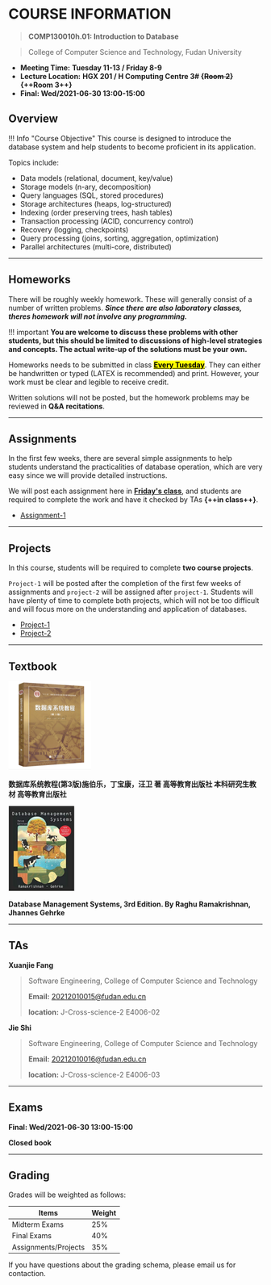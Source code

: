 # COURSE INFORMATION

> **COMP130010h.01: Introduction to Database**

> College of Computer Science and Technology, Fudan University

- **Meeting Time:** **Tuesday 11-13 / Friday 8-9**
- **Lecture Location:** **HGX 201 / H Computing Centre 3# {~~Room 2~~} {++Room 3++}** 
- **Final: Wed/2021-06-30 13:00-15:00**



## Overview
!!! Info  "Course Objective"
    This course is designed to introduce the database system and help students to become proficient in its application.



Topics include:

* Data models (relational, document, key/value)
* Storage models (n-ary, decomposition)
* Query languages (SQL, stored procedures)
* Storage architectures (heaps, log-structured)
* Indexing (order preserving trees, hash tables)
* Transaction processing (ACID, concurrency control)
* Recovery (logging, checkpoints)
* Query processing (joins, sorting, aggregation, optimization)
* Parallel architectures (multi-core, distributed)

---



## Homeworks

There will be roughly weekly homework. These will generally consist of a number of written problems. ***Since there are also laboratory classes, theres homework will not involve any programming.***



!!! important
    **You are welcome to discuss these problems with other students, but this should be limited to discussions of high-level strategies and concepts. The actual write-up of the solutions must be your own.**

Homeworks needs to be submitted in class **<mark><u>Every Tuesday</u></mark>**. They can either be handwritten or  typed (LATEX is recommended) and print. However, your work must be clear and legible to receive credit.

Written solutions will not be posted, but the homework problems may be reviewed in **Q&A recitations**.



---



## Assignments

In the first few weeks, there are several simple assignments to help students understand the practicalities of database operation, which are very easy since we will provide detailed instructions.

We will post each assignment here in **<u>Friday's class</u>**, and students are required to complete the work and have it checked by TAs **{++in class++}**.

* [Assignment-1](Assignment/assignment1.md)

----



## Projects

In this course, students will be required to complete **two course projects**.

`Project-1` will be posted after the completion of the first few weeks of assignments and `project-2` will be assigned after `project-1`. Students will have plenty of time to complete both projects, which will not be too difficult and will focus more on the understanding and application of databases.

* [Project-1](Project/project-1.md)
* [Project-2](Project/project-2.md)

----



## Textbook

<img src="assets/textbook.png" alt="d" style="zoom:25%;"/>

**数据库系统教程(第3版)施伯乐，丁宝康，汪卫 著 高等教育出版社 本科研究生教材 高等教育出版社**



<img src="assets/textbook2.png" alt="d" style="zoom:25%;"/>

**Database Management Systems, 3rd Edition.  By Raghu Ramakrishnan, Jhannes Gehrke** 



----



## TAs

**Xuanjie Fang**

> Software Engineering, College of Computer Science and Technology
>
> **Email:** 20212010015@fudan.edu.cn
>
> **location:**  J-Cross-science-2  E4006-02

**Jie Shi**

> Software Engineering, College of Computer Science and Technology
>
> **Email:** 20212010016@fudan.edu.cn
>
> **location:**  J-Cross-science-2  E4006-03



-----



## Exams

**Final: Wed/2021-06-30 13:00-15:00**

**Closed book**



----



## Grading

Grades will be weighted as follows:

| Items                | Weight |
| -------------------- | ------ |
| Midterm Exams        | 25%    |
| Final Exams          | 40%    |
| Assignments/Projects | 35%    |

If you have questions about the grading schema, please email us for contaction.

